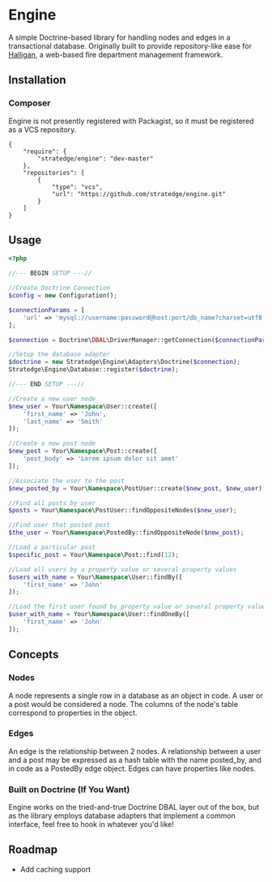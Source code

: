 # Engine
A simple Doctrine-based library for handling nodes and edges in a transactional database. Originally built to provide repository-like ease for [Halligan](https://github.com/stratedge/halligan), a web-based fire department management framework.

## Installation

### Composer

Engine is not presently registered with Packagist, so it must be registered as a VCS repository.

```
{
	"require": {
		"stratedge/engine": "dev-master"
	},
	"repositories": [
		{
			"type": "vcs",
			"url": "https://github.com/stratedge/engine.git"
		}
	]
}
```

## Usage

```php
<?php

//--- BEGIN SETUP ---//

//Create Doctrine Connection
$config = new Configuration();

$connectionParams = [
	'url' => 'mysql://username:password@host:port/db_name?charset=utf8'
];

$connection = Doctrine\DBAL\DriverManager::getConnection($connectionParams, $config);

//Setup the database adapter
$doctrine = new Stratedge\Engine\Adapters\Doctrine($connection);
Stratedge\Engine\Database::register($doctrine);

//--- END SETUP ---//

//Create a new user node
$new_user = Your\Namespace\User::create([
	'first_name' => 'John',
	'last_name' => 'Smith'
]);

//Create a new post node
$new_post = Your\Namespace\Post::create([
	'post_body' => 'Lorem ipsum dolor sit amet'
]);

//Associate the user to the post
$new_posted_by = Your\Namespace\PostUser::create($new_post, $new_user);

//Find all posts by user
$posts = Your\Namespace\PostUser::findOppositeNodes($new_user);

//Find user that posted post
$the_user = Your\Namespace\PostedBy::findOppositeNode($new_post);

//Load a particular post
$specific_post = Your\Namespace\Post::find(12);

//Load all users by a property value or several property values
$users_with_name = Your\Namespace\User::findBy([
	'first_name' => 'John'
]);

//Load the first user found by property value or several property values
$user_with_name = Your\Namespace\User::findOneBy([
	'first_name' => 'John'
]);
```

## Concepts

### Nodes

A node represents a single row in a database as an object in code. A user or a post would be considered a node. The columns of the node's table correspond to properties in the object.

### Edges

An edge is the relationship between 2 nodes. A relationship between a user and a post may be expressed as a hash table with the name posted_by, and in code as a PostedBy edge object. Edges can have properties like nodes.

### Built on Doctrine (If You Want)

Engine works on the tried-and-true Doctrine DBAL layer out of the box, but as the library employs database adapters that implement a common interface, feel free to hook in whatever you'd like!

## Roadmap

* Add caching support